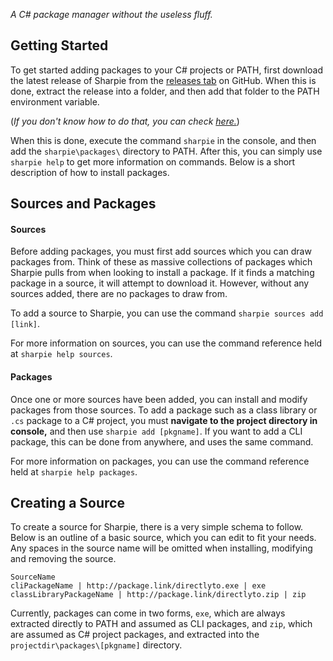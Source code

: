 *A C# package manager without the useless fluff.*

## Getting Started
To get started adding packages to your C# projects or PATH, first download the latest release of Sharpie from the [releases tab]() on GitHub. When this is done, extract the release into a folder, and then add that folder to the PATH environment variable.

(*If you don't know how to do that, you can check [here.](https://docs.alfresco.com/4.2/tasks/fot-addpath.html)*)

When this is done, execute the command `sharpie` in the console, and then add the `sharpie\packages\` directory to PATH. After this, you can simply use `sharpie help` to get more information on commands. Below is a short description of how to install packages.

## Sources and Packages
#### Sources
Before adding packages, you must first add sources which you can draw packages from. Think of these as massive collections of packages which Sharpie pulls from when looking to install a package. If it finds a matching package in a source, it will attempt to download it. However, without any sources added, there are no packages to draw from.

To add a source to Sharpie, you can use the command `sharpie sources add [link]`.

For more information on sources, you can use the command reference held at `sharpie help sources`.

#### Packages
Once one or more sources have been added, you can install and modify packages from those sources. To add a package such as a class library or `.cs` package to a C# project, you must **navigate to the project directory in console,** and then use `sharpie add [pkgname]`. If you want to add a CLI package, this can be done from anywhere, and uses the same command.

For more information on packages, you can use the command reference held at `sharpie help packages`.

## Creating a Source
To create a source for Sharpie, there is a very simple schema to follow. Below is an outline of a basic source, which you can edit to fit your needs. Any spaces in the source name will be omitted when installing, modifying and removing the source.

```
SourceName
cliPackageName | http://package.link/directlyto.exe | exe
classLibraryPackageName | http://package.link/directlyto.zip | zip
```

Currently, packages can come in two forms, `exe`, which are always extracted directly to PATH and assumed as CLI packages, and `zip`, which are assumed as C# project packages, and extracted into the `projectdir\packages\[pkgname]` directory.
